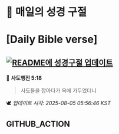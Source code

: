 # 🙏 매일의 성경 구절
# [Daily Bible verse]
## [![README에 성경구절 업데이트](https://github.com/DONGSUKA/first_test/actions/workflows/update-readme-bible.yml/badge.svg)](https://github.com/DONGSUKA/first_test/actions/workflows/update-readme-bible.yml)
<!-- START_BIBLE_VERSE -->
📖 **사도행전 5:18**
> 사도들을 잡아다가 옥에 가두었더니

🕊️ _업데이트 시각: 2025-08-05 05:56:46 KST_
  <!-- END_BIBLE_VERSE -->
## GITHUB_ACTION
